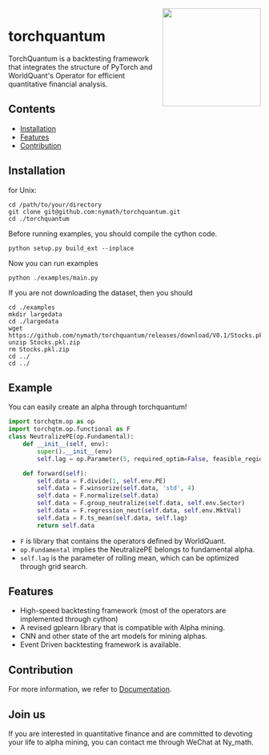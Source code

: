 <img src="https://github.com/nymath/torchquantum/blob/main/src/fig/logo.png" align="right" width="196" />

# torchquantum

TorchQuantum is a backtesting framework that integrates
the structure of PyTorch and WorldQuant's Operator for
efficient quantitative financial analysis.

## Contents

- [Installation](#installation)
- [Features](#features)
- [Contribution](#contribution)

## Installation

for Unix:

```shell
cd /path/to/your/directory
git clone git@github.com:nymath/torchquantum.git
cd ./torchquantum
```

Before running examples, you should compile the cython code.

```shell
python setup.py build_ext --inplace
```

Now you can run examples

```shell
python ./examples/main.py
```

If you are not downloading the dataset, then you should

```shell
cd ./examples
mkdir largedata
cd ./largedata
wget https://github.com/nymath/torchquantum/releases/download/V0.1/Stocks.pkl.zip
unzip Stocks.pkl.zip
rm Stocks.pkl.zip
cd ../
cd ../
```

## Example

You can easily create an alpha through torchquantum!

```python
import torchqtm.op as op
import torchqtm.op.functional as F
class NeutralizePE(op.Fundamental):
    def __init__(self, env):
        super().__init__(env)
        self.lag = op.Parameter(5, required_optim=False, feasible_region=None)

    def forward(self):
        self.data = F.divide(1, self.env.PE)
        self.data = F.winsorize(self.data, 'std', 4)
        self.data = F.normalize(self.data)
        self.data = F.group_neutralize(self.data, self.env.Sector)
        self.data = F.regression_neut(self.data, self.env.MktVal)
        self.data = F.ts_mean(self.data, self.lag)
        return self.data
```
- `F` is library that contains the operators defined by WorldQuant.
- `op.Fundamental` implies the NeutralizePE belongs to fundamental alpha.
- `self.lag` is the parameter of rolling mean, which can be optimized through grid search.




## Features

- High-speed backtesting framework (most of the operators are implemented through cython)
- A revised gplearn library that is compatible with Alpha mining.
- CNN and other state of the art models for mining alphas.
- Event Driven backtesting framework is available.

## Contribution

For more information, we refer to [Documentation](https://nymath.github.io/torchquantum/navigate).


## Join us

If you are interested in quantitative finance and are committed to devoting 
your life to alpha mining, you can contact me through WeChat at Ny_math.

